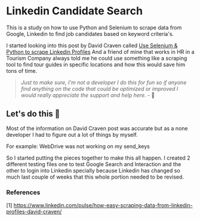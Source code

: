 # Linkedin Candidate Search
This is a study on how to use Python and Selenium to scrape data from Google, Linkedin to find job candidates based on keyword criteria's.

I started looking into this post by David Craven called [Use Selenium & Python to scrape Linkedin Profiles](https://www.linkedin.com/pulse/how-easy-scraping-data-from-linkedin-profiles-david-craven/ "Use Selenium & Python to scrape Linkedin Profiles")
And a friend of mine that works in HR in a Tourism Company always told me he could use something like a scraping tool to find tour guides in specific locations and how this would save him tons of time.

> *Just to make sure, I'm not a developer I do this for fun so if anyone find anything on the code that could be optimized or improved I would really appreciate the support and help here.* - :raised_hands:

## Let's do this :muscle:
Most of the information on David Craven post was accurate but as a none developer I had to figure out a lot of things by myself.

For example: WebDrive was not working on my send_keys

So I started putting the pieces together to make this all happen.
I created 2 different testing files one to test Google Search and Interaction and the other to login into Linkedin specially because Linkedin has changed so much last couple of weeks that this whole portion needed to be revised.


### References
[1] https://www.linkedin.com/pulse/how-easy-scraping-data-from-linkedin-profiles-david-craven/
